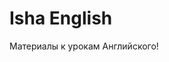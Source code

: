 # Isha English

Материалы к урокам Английского!

<style>
.player {
    width: 80vw;
    height: 40vw;
    max-height: 400px;
}
</style>
